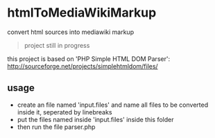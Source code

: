 # htmlToMediaWikiMarkup
convert html sources into mediawiki markup

> project still in progress

this project is based on 'PHP Simple HTML DOM Parser': http://sourceforge.net/projects/simplehtmldom/files/

## usage

* create an file named 'input.files' and name all files to be converted inside it, seperated by linebreaks
* put the files named inside 'input.files' inside this folder
* then run the file parser.php
